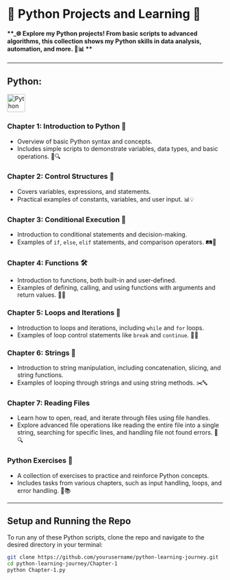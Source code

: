 # **🐍 Python Projects and Learning 📘**

#### **_🌐 Explore my Python projects! From basic scripts to advanced algorithms, this collection shows my Python skills in data analysis, automation, and more. 🧩📊 **



---

## **Python:**

<div>  
 <a href="https://en.wikipedia.org/wiki/Python" target="_blank">
    <img src="https://profilinator.rishav.dev/skills-assets/python-original.svg" title="Hello World" alt="Python" height="42" />
  </a>       
</div>

### **Chapter 1: Introduction to Python 🐍**
- Overview of basic Python syntax and concepts.
- Includes simple scripts to demonstrate variables, data types, and basic operations. 📝🔍


### **Chapter 2: Control Structures 🔄**
- Covers variables, expressions, and statements.
- Practical examples of constants, variables, and user input. 📊💡


### **Chapter 3: Conditional Execution 🔄**
- Introduction to conditional statements and decision-making.
- Examples of `if`, `else`, `elif` statements, and comparison operators. 🛤️🧩


### **Chapter 4: Functions 🛠️**
- Introduction to functions, both built-in and user-defined.
- Examples of defining, calling, and using functions with arguments and return values. 🔧🧩


### **Chapter 5: Loops and Iterations 🔁**
- Introduction to loops and iterations, including `while` and `for` loops.
- Examples of loop control statements like `break` and `continue`. 🔄🔢


### **Chapter 6: Strings 📜**
- Introduction to string manipulation, including concatenation, slicing, and string functions.
- Examples of looping through strings and using string methods. ✂️🔤

### Chapter 7: Reading Files
- Learn how to open, read, and iterate through files using file handles.
- Explore advanced file operations like reading the entire file into a single string, searching for specific lines, and handling file not found errors. 📂🔍


### **Python Exercises 📝**
- A collection of exercises to practice and reinforce Python concepts.
- Includes tasks from various chapters, such as input handling, loops, and error handling. 🧩📚


---

## **Setup and Running the Repo**

To run any of these Python scripts, clone the repo and navigate to the desired directory in your terminal:

```bash
git clone https://github.com/yourusername/python-learning-journey.git
cd python-learning-journey/Chapter-1
python Chapter-1.py
